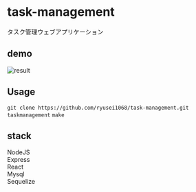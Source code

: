# task-management
タスク管理ウェブアプリケーション  
## demo
![result](https://raw.github.com/wiki/ryusei1068/task-management/images/mcbcc-2byvn.gif)

## Usage
```git clone https://github.com/ryusei1068/task-management.git taskmanagement```
```make```

## stack
NodeJS  
Express  
React  
Mysql  
Sequelize  
